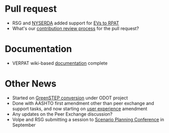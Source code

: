 # Pull request
  - RSG and [NYSERDA](https://www.nyserda.ny.gov/) added support for [EVs to RPAT](https://github.com/gregorbj/VisionEval/wiki/VERPAT-EV-Module)
  - What's our [contribution review process](https://github.com/gregorbj/VisionEval/pull/185) for the pull request?

# Documentation
  - VERPAT wiki-based [documentation](https://github.com/gregorbj/VisionEval/wiki/VERPAT-Inputs-and-Outputs) complete

# Other News
  - Started on [GreenSTEP conversion](https://github.com/gregorbj/VisionEval/wiki/VE-State-Kickoff) under ODOT project
  - Done with AASHTO first amendment other than peer exchange and support tasks, and now starting on [user experience](https://github.com/gregorbj/VisionEval/wiki/VE-User-Experience) amendment
  - Any updates on the Peer Exchange discussion? 
  - Volpe and RSG submitting a session to [Scenario Planning Conference](http://www.scenarioplanning.io/conferences/) in September